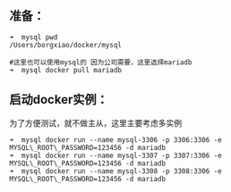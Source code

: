 ## 准备：

```shell
➜  mysql pwd
/Users/borgxiao/docker/mysql

#这里也可以使用mysql的 因为公司需要，这里选择mariadb
➜  mysql docker pull mariadb
```



## 启动docker实例：

为了方便测试，就不做主从，这里主要考虑多实例

```shell
➜  mysql docker run --name mysql-3306 -p 3306:3306 -e MYSQL\_ROOT\_PASSWORD=123456 -d mariadb
➜  mysql docker run --name mysql-3307 -p 3307:3306 -e MYSQL\_ROOT\_PASSWORD=123456 -d mariadb
➜  mysql docker run --name mysql-3308 -p 3308:3306 -e MYSQL\_ROOT\_PASSWORD=123456 -d mariadb
```

